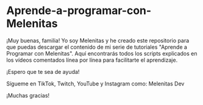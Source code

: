 # Aprende-a-programar-con-Melenitas

¡Muy buenas, familia! 
Yo soy Melenitas y he creado este repositorio para que puedas descargar el contenido de mi serie de tutoriales "Aprende a Programar con Melenitas".
Aquí encontrarás todos los scripts explicados en los vídeos comentados línea por línea para facilitarte el aprendizaje. 

¡Espero que te sea de ayuda!

Sígueme en TikTok, Twitch, YouTube y Instagram como: 
Melenitas Dev

¡Muchas gracias!
